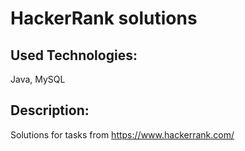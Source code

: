 # HackerRank solutions

## Used Technologies:
Java, MySQL

## Description:
Solutions for tasks from https://www.hackerrank.com/
